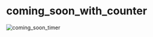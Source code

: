 # coming_soon_with_counter

![coming_soon_timer](https://user-images.githubusercontent.com/30311763/104799962-07d67a80-57f6-11eb-8630-0b354a4c9238.jpg)

